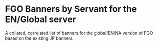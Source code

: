 # FGO Banners by Servant for the EN/Global server
A collated, correlated list of banners for the global/EN/NA version of FGO based on the existing JP banners.
